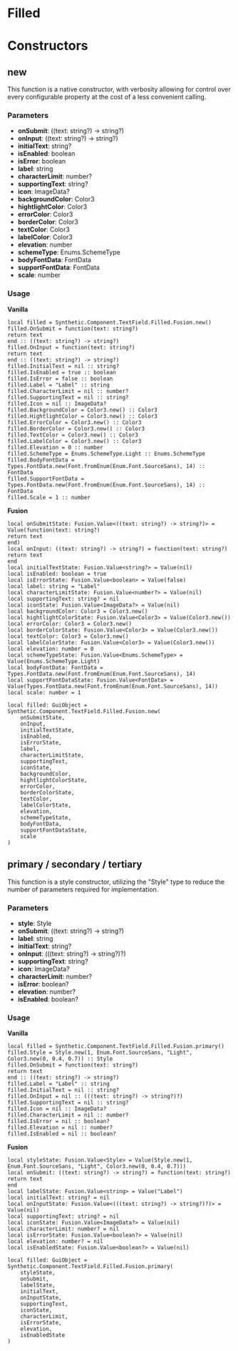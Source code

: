 # Filled


# Constructors


## new
This function is a native constructor, with verbosity allowing for control over every configurable property at the cost of a less convenient calling.

### Parameters
- **onSubmit**: ((text: string?) -> string?)
- **onInput**: ((text: string?) -> string?)
- **initialText**: string?
- **isEnabled**: boolean
- **isError**: boolean
- **label**: string
- **characterLimit**: number?
- **supportingText**: string?
- **icon**: ImageData?
- **backgroundColor**: Color3
- **hightlightColor**: Color3
- **errorColor**: Color3
- **borderColor**: Color3
- **textColor**: Color3
- **labelColor**: Color3
- **elevation**: number
- **schemeType**: Enums.SchemeType
- **bodyFontData**: FontData
- **supportFontData**: FontData
- **scale**: number


### Usage

**Vanilla**
```luau
local filled = Synthetic.Component.TextField.Filled.Fusion.new()
filled.OnSubmit = function(text: string?)
return text
end :: ((text: string?) -> string?)
filled.OnInput = function(text: string?)
return text
end :: ((text: string?) -> string?)
filled.InitialText = nil :: string?
filled.IsEnabled = true :: boolean
filled.IsError = false :: boolean
filled.Label = "Label" :: string
filled.CharacterLimit = nil :: number?
filled.SupportingText = nil :: string?
filled.Icon = nil :: ImageData?
filled.BackgroundColor = Color3.new() :: Color3
filled.HightlightColor = Color3.new() :: Color3
filled.ErrorColor = Color3.new() :: Color3
filled.BorderColor = Color3.new() :: Color3
filled.TextColor = Color3.new() :: Color3
filled.LabelColor = Color3.new() :: Color3
filled.Elevation = 0 :: number
filled.SchemeType = Enums.SchemeType.Light :: Enums.SchemeType
filled.BodyFontData = Types.FontData.new(Font.fromEnum(Enum.Font.SourceSans), 14) :: FontData
filled.SupportFontData = Types.FontData.new(Font.fromEnum(Enum.Font.SourceSans), 14) :: FontData
filled.Scale = 1 :: number
```

**Fusion**
```luau
local onSubmitState: Fusion.Value<((text: string?) -> string?)> = Value(function(text: string?)
return text
end)
local onInput: ((text: string?) -> string?) = function(text: string?)
return text
end
local initialTextState: Fusion.Value<string?> = Value(nil)
local isEnabled: boolean = true
local isErrorState: Fusion.Value<boolean> = Value(false)
local label: string = "Label"
local characterLimitState: Fusion.Value<number?> = Value(nil)
local supportingText: string? = nil
local iconState: Fusion.Value<ImageData?> = Value(nil)
local backgroundColor: Color3 = Color3.new()
local hightlightColorState: Fusion.Value<Color3> = Value(Color3.new())
local errorColor: Color3 = Color3.new()
local borderColorState: Fusion.Value<Color3> = Value(Color3.new())
local textColor: Color3 = Color3.new()
local labelColorState: Fusion.Value<Color3> = Value(Color3.new())
local elevation: number = 0
local schemeTypeState: Fusion.Value<Enums.SchemeType> = Value(Enums.SchemeType.Light)
local bodyFontData: FontData = Types.FontData.new(Font.fromEnum(Enum.Font.SourceSans), 14)
local supportFontDataState: Fusion.Value<FontData> = Value(Types.FontData.new(Font.fromEnum(Enum.Font.SourceSans), 14))
local scale: number = 1

local filled: GuiObject = Synthetic.Component.TextField.Filled.Fusion.new(
	onSubmitState,
	onInput,
	initialTextState,
	isEnabled,
	isErrorState,
	label,
	characterLimitState,
	supportingText,
	iconState,
	backgroundColor,
	hightlightColorState,
	errorColor,
	borderColorState,
	textColor,
	labelColorState,
	elevation,
	schemeTypeState,
	bodyFontData,
	supportFontDataState,
	scale
)
```
## primary / secondary / tertiary
This function is a style constructor, utilizing the "Style" type to reduce the number of parameters required for implementation.

### Parameters
- **style**: Style
- **onSubmit**: ((text: string?) -> string?)
- **label**: string
- **initialText**: string?
- **onInput**: (((text: string?) -> string?)?)
- **supportingText**: string?
- **icon**: ImageData?
- **characterLimit**: number?
- **isError**: boolean?
- **elevation**: number?
- **isEnabled**: boolean?


### Usage

**Vanilla**
```luau
local filled = Synthetic.Component.TextField.Filled.Fusion.primary()
filled.Style = Style.new(1, Enum.Font.SourceSans, "Light", Color3.new(0, 0.4, 0.7)) :: Style
filled.OnSubmit = function(text: string?)
return text
end :: ((text: string?) -> string?)
filled.Label = "Label" :: string
filled.InitialText = nil :: string?
filled.OnInput = nil :: (((text: string?) -> string?)?)
filled.SupportingText = nil :: string?
filled.Icon = nil :: ImageData?
filled.CharacterLimit = nil :: number?
filled.IsError = nil :: boolean?
filled.Elevation = nil :: number?
filled.IsEnabled = nil :: boolean?
```

**Fusion**
```luau
local styleState: Fusion.Value<Style> = Value(Style.new(1, Enum.Font.SourceSans, "Light", Color3.new(0, 0.4, 0.7)))
local onSubmit: ((text: string?) -> string?) = function(text: string?)
return text
end
local labelState: Fusion.Value<string> = Value("Label")
local initialText: string? = nil
local onInputState: Fusion.Value<(((text: string?) -> string?)?)> = Value(nil)
local supportingText: string? = nil
local iconState: Fusion.Value<ImageData?> = Value(nil)
local characterLimit: number? = nil
local isErrorState: Fusion.Value<boolean?> = Value(nil)
local elevation: number? = nil
local isEnabledState: Fusion.Value<boolean?> = Value(nil)

local filled: GuiObject = Synthetic.Component.TextField.Filled.Fusion.primary(
	styleState,
	onSubmit,
	labelState,
	initialText,
	onInputState,
	supportingText,
	iconState,
	characterLimit,
	isErrorState,
	elevation,
	isEnabledState
)
```